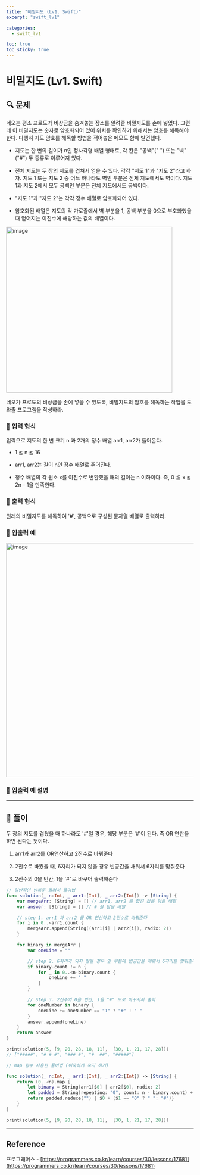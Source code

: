 ```yaml
---
title: "비밀지도 (Lv1. Swift)"
excerpt: "swift_lv1"

categories:
  - swift_lv1

toc: true
toc_sticky: true
---
```


# 비밀지도 (Lv1. Swift)

## 🔍 문제

네오는 평소 프로도가 비상금을 숨겨놓는 장소를 알려줄 비밀지도를 손에 넣었다. 그런데 이 비밀지도는 숫자로 암호화되어 있어 위치를 확인하기 위해서는 암호를 해독해야 한다. 다행히 지도 암호를 해독할 방법을 적어놓은 메모도 함께 발견했다.

- 지도는 한 변의 길이가 n인 정사각형 배열 형태로, 각 칸은 "공백"(" ") 또는 "벽"("#") 두 종류로 이루어져 있다.

- 전체 지도는 두 장의 지도를 겹쳐서 얻을 수 있다. 각각 "지도 1"과 "지도 2"라고 하자. 지도 1 또는 지도 2 중 어느 하나라도 벽인 부분은 전체 지도에서도 벽이다. 지도 1과 지도 2에서 모두 공백인 부분은 전체 지도에서도 공백이다.

- "지도 1"과 "지도 2"는 각각 정수 배열로 암호화되어 있다.

- 암호화된 배열은 지도의 각 가로줄에서 벽 부분을 1, 공백 부분을 0으로 부호화했을 때 얻어지는 이진수에 해당하는 값의 배열이다.

<img width="446" alt="image" src="https://user-images.githubusercontent.com/28912774/158712655-f2f0cb90-112f-4aaf-a31f-4adc7f5e232a.png">

네오가 프로도의 비상금을 손에 넣을 수 있도록, 비밀지도의 암호를 해독하는 작업을 도와줄 프로그램을 작성하라.

<!-- ### 🔶 제한사항 -->

### 🔹 입력 형식

입력으로 지도의 한 변 크기 n 과 2개의 정수 배열 arr1, arr2가 들어온다.

- 1 ≦ n ≦ 16

- arr1, arr2는 길이 n인 정수 배열로 주어진다.

- 정수 배열의 각 원소 x를 이진수로 변환했을 때의 길이는 n 이하이다. 즉, 0 ≦ x ≦ 2n - 1을 만족한다.

### 🔹 출력 형식

원래의 비밀지도를 해독하여 '#', 공백으로 구성된 문자열 배열로 출력하라.

### 🔹 입출력 예

<img width="629" alt="image" src="https://user-images.githubusercontent.com/28912774/158712788-6e1a7619-864c-444f-b8ab-6c59a86b5148.png">

### 🔹 입출력 예 설명

<!-- ### 🔷 참고사항 -->

---

## 📌 풀이

두 장의 지도를 겹쳤을 때 하나라도 '#'일 경우, 해당 부분은 '#'이 된다. 즉 OR 연산을 하면 된다는 뜻이다.

1. arr1과 arr2를 OR연산하고 2진수로 바꿔준다

2. 2진수로 바꿨을 때, 6자리가 되지 않을 경우 빈공간을 채워서 6자리를 맞춰준다

3. 2진수의 0을 빈칸, 1을 '#"로 바꾸어 출력해준다

```swift
// 일반적인 반복문 돌려서 풀이법
func solution(_ n:Int, _ arr1:[Int], _ arr2:[Int]) -> [String] {
	var mergeArr: [String] = [] // arr1, arr2 를 합친 값을 담을 배열
	var answer: [String] = [] // # 을 담을 배열

	// step 1. arr1 과 arr2 를 OR 연산하고 2진수로 바꿔준다
	for i in 0..<arr1.count {
		mergeArr.append(String((arr1[i] | arr2[i]), radix: 2))
	}

	for binary in mergeArr {
		var oneLine = ""

		// step 2. 6자리가 되지 않을 경우 앞 부분에 빈공간을 채워서 6자리를 맞춰준다
		if binary.count != n {
			for _ in 0..<n-binary.count {
				oneLine += " "
			}
		}

		// Step 3. 2진수의 0을 빈칸, 1을 "#" 으로 바꾸서서 출력
		for oneNumber in binary {
			oneLine += oneNumber == "1" ? "#" : " "
		}
		answer.append(oneLine)
	}
	return answer
}

print(solution(5, [9, 20, 28, 18, 11], 	[30, 1, 21, 17, 28]))
// ["#####", "# # #", "### #", "#  ##", "#####"]
```

```swift
// map 함수 사용한 풀이법 (이숙하게 숙지 하기)

func solution(_ n:Int, _ arr1:[Int], _ arr2:[Int]) -> [String] {
	return (0..<n).map {
		let binary = String(arr1[$0] | arr2[$0], radix: 2)
		let padded = String(repeating: "0", count: n - binary.count) + binary
		return padded.reduce("") { $0 + ($1 == "0" ? " ": "#")}
	}
}

print(solution(5, [9, 20, 28, 18, 11], 	[30, 1, 21, 17, 28]))


```

---

<!-- 🔶 🔷 📌 🔑 👉 -->

## Reference

프로그래머스 - [https://programmers.co.kr/learn/courses/30/lessons/17681](https://programmers.co.kr/learn/courses/30/lessons/17681)
